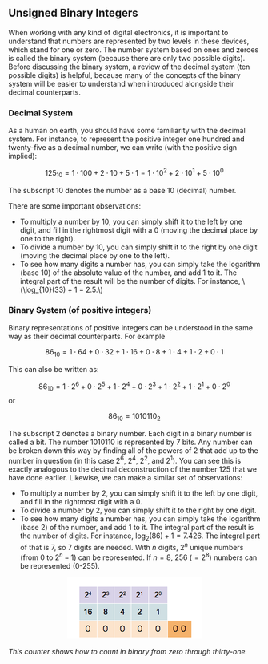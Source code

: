 ## Unsigned Binary Integers

When working with any kind of digital electronics, it is important to
understand that numbers are represented by two levels in these devices, 
which stand for one or zero. The number system based on ones and zeroes
is called the binary system (because there are only two possible
digits). Before discussing the binary system, a review of the decimal
system (ten possible digits) is helpful, because many of the concepts
of the binary system will be easier to understand when introduced
alongside their decimal counterparts.

### Decimal System 

As a human on earth, you should have some familiarity with the
decimal system. For instance, to represent the positive integer one
hundred and twenty-five as a decimal number, we can write (with the
positive sign implied):

$$ 125_{10} = 1 \cdot 100 + 2 \cdot 10 + 5 \cdot 1 = 1 \cdot 10^2 + 2
\cdot 10^1 + 5 \cdot 10^0 $$

The subscript 10 denotes the number as a base 10 (decimal) number.

There are some important observations: 
- To multiply a number by 10, you can simply shift it to the left by
  one digit, and fill in the rightmost digit with a 0 (moving the
  decimal place by one to the right). 
- To divide a number by 10, you can simply shift it to the right by
  one digit (moving the decimal place by one to the left). 
- To see how many digits a number has, you can simply take the
  logarithm (base 10) of the absolute value of the number, and add 1
  to it. The integral part of the result will be the number of digits.
  For instance, \\(\log_{10}(33) + 1 = 2.5.\\) 

### Binary System (of positive integers)

Binary representations of positive integers can be understood in the same 
way as their decimal counterparts. For example

$$ 86_{10}=1 \cdot 64+0 \cdot 32+1 \cdot 16+0 \cdot 8+1 \cdot 4+1
\cdot 2+0 \cdot 1 $$

This can also be written as:

$$ 86_{10}=1 \cdot 2^{6} +0 \cdot 2^{5}+1 \cdot 2^{4}+0 \cdot 2^{3}+1
\cdot 2^{2}+1 \cdot 2^{1}+0 \cdot 2^{0} $$ or

$$ 86_{10}=1010110_{2} $$

The subscript 2 denotes a binary number. Each digit in a binary number
is called a bit. The number 1010110 is represented by 7 bits. Any
number can be broken down this way by finding all of the powers of 2
that add up to the number in question (in this case $2^6$, $2^4$, $2^2$, 
and $2^1$). You can see this is exactly analogous to the decimal
deconstruction of the number 125 that we have done earlier. Likewise, we
can make a similar set of observations:

- To multiply a number by 2, you can simply shift it to the left by one
  digit, and fill in the rightmost digit with a 0. 
- To divide a number by 2, you can simply shift it to the right by one
  digit. 
- To see how many digits a number has, you can simply take the
  logarithm (base 2) of the number, and add 1 to it. The integral part
  of the result is the number of digits. For instance, $\log_{2}(86) + 1 =
  7.426$. The integral part of that is 7, so 7 digits are needed. With $n$
  digits, $2^n$ unique numbers (from 0 to $2^n - 1$) can be represented. 
  If $n=8$, 256 ($=2^8$) numbers can be represented (0-255).

<p align="center"> <img src="../assets/figures/01-fundamentals/binary_counter.gif" alt="Binary counter"/> </p>

*This counter shows how to count in binary from zero through
thirty-one.*


